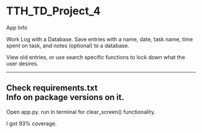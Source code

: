 # TTH_TD_Project_4

App Info 

Work Log with a Database.
Save entries with a name,
date, task name, time spent on task,
and notes (optional) to a database. 

View old entries, or use search specific 
functions to lock down what the user 
desires. 

----------------------------------------

Check requirements.txt  
Info on package versions on it.
-------------------------------
 
Open app.py.
run in terminal for clear_screen() functionality. 

I got 93% coverage. 



